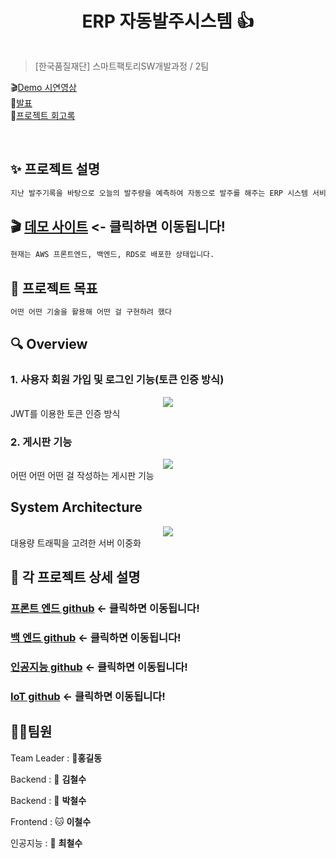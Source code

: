 <h1 align="center"> ERP 자동발주시스템 👍</h1>


<center>
    <img src=""  style="zoom:76%;" align="center"/>
</center>



> [한국품질재단] 스마트팩토리SW개발과정 / 2팀


🎬[Demo 시연영상](https://www.youtube.com/watch?v=dhMrKTwNI8U&lc=UgzCJR3WxkvsckRyyO94AaABAg&ab_channel=%EB%94%B0%EB%9D%BC%ED%95%98%EB%A9%B4%EC%84%9C%EB%B0%B0%EC%9A%B0%EB%8A%94IT)   
🎤[발표](https://www.youtube.com/watch?v=dhMrKTwNI8U&lc=UgzCJR3WxkvsckRyyO94AaABAg&ab_channel=%EB%94%B0%EB%9D%BC%ED%95%98%EB%A9%B4%EC%84%9C%EB%B0%B0%EC%9A%B0%EB%8A%94IT)  
📃[프로젝트 회고록](블로그주소) 

<br>

## ✨ 프로젝트 설명

```sh
지난 발주기록을 바탕으로 오늘의 발주량을 예측하여 자동으로 발주를 해주는 ERP 시스템 서비스입니다.
```

## 🎬 [데모 사이트]([3.35.21.109:3000](http://3.35.21.109/)) <- 클릭하면 이동됩니다!
```sh
현재는 AWS 프론트엔드, 백엔드, RDS로 배포한 상태입니다.
``````


## 📌 프로젝트 목표

```sh
어떤 어떤 기술을 활용해 어떤 걸 구현하려 했다
```


## 🔍 Overview

### 1. 사용자 회원 가입 및 로그인 기능(토큰 인증 방식)

<center>
    <img src="./img/pic2.png" />
</center>
JWT를 이용한 토큰 인증 방식

<br>

### 2. 게시판 기능

<center>
    <img src="./img/pic1.png" />
</center>
어떤 어떤 어떤 걸 작성하는 게시판 기능

<br>


## System Architecture

<center>
    <img src="./img/pic2.png" />
</center>
대용량 트래픽을 고려한 서버 이중화

<br>



## 🔧 각 프로젝트 상세 설명

### [프론트 엔드 github](http://www.naver.com) <- 클릭하면 이동됩니다!

### [백 엔드 github](http://www.naver.com) <- 클릭하면 이동됩니다!

### [인공지능 github](http://www.naver.com) <- 클릭하면 이동됩니다!

### [IoT github](http://www.naver.com) <- 클릭하면 이동됩니다!


## 🤼‍♂️팀원

Team Leader : 🐯**홍길동**

Backend : 🐶 **김철수**

Backend : 🐺 **박철수**

Frontend : 🐱 **이철수**

인공지능 : 🦁 **최철수**
